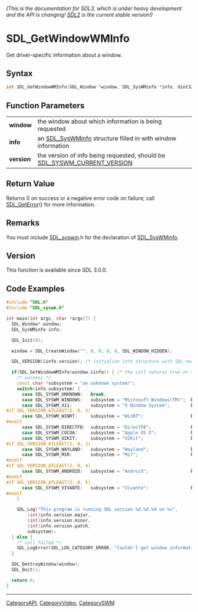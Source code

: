###### (This is the documentation for SDL3, which is under heavy development and the API is changing! [SDL2](https://wiki.libsdl.org/SDL2/) is the current stable version!)
# SDL_GetWindowWMInfo

Get driver-specific information about a window.

## Syntax

```c
int SDL_GetWindowWMInfo(SDL_Window *window, SDL_SysWMinfo *info, Uint32 version);

```

## Function Parameters

|                 |                                                                                                       |
| --------------- | ----------------------------------------------------------------------------------------------------- |
| **window**      | the window about which information is being requested                                                 |
| **info**        | an [SDL_SysWMinfo](SDL_SysWMinfo) structure filled in with window information                         |
| **version**     | the version of info being requested, should be [SDL_SYSWM_CURRENT_VERSION](SDL_SYSWM_CURRENT_VERSION) |

## Return Value

Returns 0 on success or a negative error code on failure; call
[SDL_GetError](SDL_GetError)() for more information.

## Remarks

You must include [SDL_syswm](SDL_syswm).h for the declaration of
[SDL_SysWMinfo](SDL_SysWMinfo).

## Version

This function is available since SDL 3.0.0.

## Code Examples

```c++
#include "SDL.h"
#include "SDL_syswm.h"

int main(int argc, char *argv[]) {
  SDL_Window* window;
  SDL_SysWMinfo info;

  SDL_Init(0);

  window = SDL_CreateWindow("", 0, 0, 0, 0, SDL_WINDOW_HIDDEN);

  SDL_VERSION(&info.version); /* initialize info structure with SDL version info */

  if(SDL_GetWindowWMInfo(window,&info)) { /* the call returns true on success */
    /* success */
    const char *subsystem = "an unknown system!";
    switch(info.subsystem) {
      case SDL_SYSWM_UNKNOWN:   break;
      case SDL_SYSWM_WINDOWS:   subsystem = "Microsoft Windows(TM)";  break;
      case SDL_SYSWM_X11:       subsystem = "X Window System";        break;
#if SDL_VERSION_ATLEAST(2, 0, 3)
      case SDL_SYSWM_WINRT:     subsystem = "WinRT";                  break;
#endif
      case SDL_SYSWM_DIRECTFB:  subsystem = "DirectFB";               break;
      case SDL_SYSWM_COCOA:     subsystem = "Apple OS X";             break;
      case SDL_SYSWM_UIKIT:     subsystem = "UIKit";                  break;
#if SDL_VERSION_ATLEAST(2, 0, 2)
      case SDL_SYSWM_WAYLAND:   subsystem = "Wayland";                break;
      case SDL_SYSWM_MIR:       subsystem = "Mir";                    break;
#endif
#if SDL_VERSION_ATLEAST(2, 0, 4)
      case SDL_SYSWM_ANDROID:   subsystem = "Android";                break;
#endif
#if SDL_VERSION_ATLEAST(2, 0, 5)
      case SDL_SYSWM_VIVANTE:   subsystem = "Vivante";                break;
#endif
    }

    SDL_Log("This program is running SDL version %d.%d.%d on %s",
        (int)info.version.major,
        (int)info.version.minor,
        (int)info.version.patch,
        subsystem);
  } else {
    /* call failed */
    SDL_LogError(SDL_LOG_CATEGORY_ERROR, "Couldn't get window information: %s", SDL_GetError());
  }

  SDL_DestroyWindow(window);
  SDL_Quit();

  return 0;
}

```

----
[CategoryAPI](CategoryAPI), [CategoryVideo](CategoryVideo), [CategorySWM](CategorySWM)

<!-- #Actually from SDL_syswm.h header but listed in both categories for the wiki. -->


